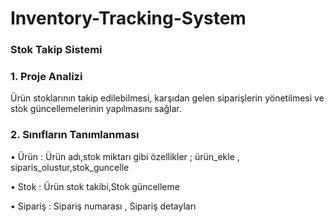 # Inventory-Tracking-System
### Stok Takip Sistemi

### 1. Proje Analizi

Ürün stoklarının takip edilebilmesi, karşıdan gelen siparişlerin yönetilmesi ve stok güncellemelerinin yapılmasını sağlar.


### 2. Sınıfların Tanımlanması

• Ürün : Ürün adı,stok miktarı gibi özellikler ; ürün_ekle , siparis_olustur,stok_guncelle

• Stok : Ürün stok takibi,Stok güncelleme

• Sipariş : Sipariş numarası , Sipariş detayları

